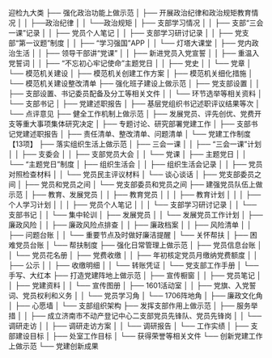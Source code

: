 迎检九大类
├── 强化政治功能上做示范
│   ├── 开展政治纪律和政治规矩教育情况
│   │   ├──政治纪律
│   │   └──政治规矩
│   ├── 支部学习情况
│   │   ├── 支部“三会一课”记录
│   │   ├── 党员个人笔记
│   │   ├── 支部学习研讨记录
│   │   ├── 党支部“第一议题”制度
│   │   ├── “学习强国”APP
│   │   └── 灯塔大课堂
│   ├── 党内政治生活
│   │   ├── 领导干部讲“党课”
│   │   ├── 新进党员入党宣誓
│   │   ├── 重温入党誓词
│   │   ├── “不忘初心牢记使命”主题党日
│   │   ├── 党史
│   │   └── 党章
│   └── 模范机关建设
│       ├── 模范机关创建工作方案
│       ├── 模范机关细化措施
│       └── 模范机关建设整改清单
├── 强化班子建设上做示范
│   ├── 党支部设置
│   │   ├── 支部设置、书记委员配备及分工等相关文件
│   │   └── 环节选举等相关资料
│   └── 支部书记
│       ├── 党建述职报告
│       ├── 基层党组织书记述职评议结果等次
│       └── 点评意见
├── 健全工作机制上做示范
│   ├── 发展党员、评先创优、党费开支等重大事项集体研究决定
│   ├── 专题讨论、研究部署党建工作
│   ├── 支部书记党建述职报告
│   ├── 责任清单、整改清单、问题清单
│   └── 党建工作制度【13项】
├── 落实组织生活上做示范
│   ├── 三会一课
│   │   ├── “三会一课”计划
│   │   ├── 支委会
│   │   ├── 支部党员大会
│   │   └── 党课
│   ├── 主题党日
│   │   └── “主题党日”制度
│   ├── 组织生活会
│   │   ├── 组织生活会记录
│   │   ├── 党员对照检查材料
│   │   └── 党员民主评议材料
│   └── 谈心谈话
│       ├── 党支部委员之间
│       ├── 党员和党员之间
│       └── 党支部委员和党员之间
├── 建强党员队伍上做示范
│   ├── 教育、发展党员
│   │   ├── 教育党员
│   │   │   ├── 教育计划
│   │   │   ├── 个人学习计划
│   │   │   ├── 党员个人笔记
│   │   │   └── 支部学习研讨记录
│   │   └── 支部书记
│   │       └── 集中轮训
│   ├── 发展党员
│   │   └── 发展党员工作计划
│   ├── 廉政风险
│   │   ├── 廉政风险点排查
│   │   ├── 廉政档案
│   │   ├── 风险清单
│   │   ├── 问题台账
│   │   └── 重要节点及时做好廉洁提醒
│   └── 关怀帮扶
│       ├── 困难党员台账
│       └── 帮扶制度
├── 强化日常管理上做示范
│   ├── 党员信息台账
│   │   └── 党员花名册
│   ├── 党费收缴
│   │   ├── 年初核定党员月缴纳党费额度
│   │   ├── 公示
│   │   ├── 收缴明细
│   │   └── 转账凭证
│   └── 党支部工作手册
│       └── 手写、大红本
├── 打造党建阵地上做示范
│   ├── 宣传橱窗
│   │   ├── 党员笔记
│   │   ├── 党建资料
│   │   └── 宣传图册
│   ├── 1601活动室
│   │   ├── 党旗、入党誓词、党员权利和义务
│   │   └── 党员学习角
│   └── 1706阵地角
│       ├── 廉政文化角
│       ├── 心愿墙
│       └── 支部组织架构
├── 发挥支部作用上做示范
│   ├── 服务举措
│   │   ├── 成立济南市不动产登记中心二支部党员先锋队、党员先锋岗
│   │   └── 调研走访
│   │       ├── 调研走访方案
│   │       └── 调研报告
│   └── 工作实绩
│       ├── 支部建设目标
│       ├── 处室工作目标
│       └── 获得荣誉等相关文件
└── 创新党建工作上做示范
    └── 党建创新成果
